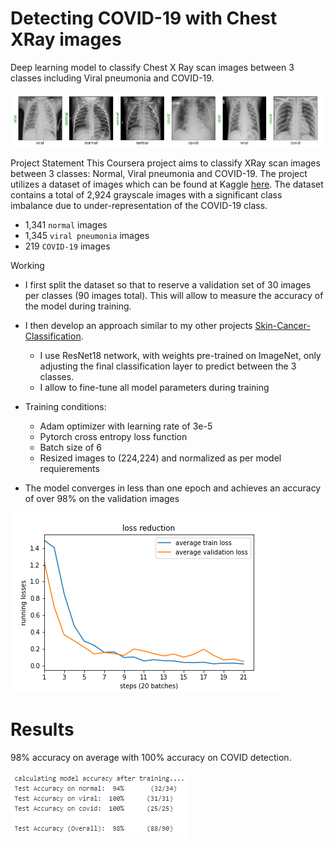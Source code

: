 # Detecting COVID-19 with Chest XRay images
Deep learning model to classify Chest X Ray scan images between 3 classes including Viral pneumonia and COVID-19.

![](assets/xrays.png)

 Project Statement 
This Coursera project aims to classify XRay scan images between 3 classes: Normal, Viral pneumonia and COVID-19.
The project utilizes a dataset of images which can be found at Kaggle [here](https://www.kaggle.com/tawsifurrahman/covid19-radiography-database).
The dataset contains a total of 2,924 grayscale images with a significant class imbalance due to under-representation of the COVID-19 class.
- 1,341 `normal` images
- 1,345 `viral pneumonia` images
- 219 `COVID-19` images

Working
- I first split the dataset so that to reserve a validation set of 30 images per classes (90 images total). This will allow to measure the accuracy of the model during training.

- I then develop an approach similar to my other projects [Skin-Cancer-Classification](https://github.com/LaurentVeyssier/Skin-Cancer-Classifier-Dermatologist-AI).
  - I use ResNet18 network, with weights pre-trained on ImageNet, only adjusting the final classification layer to predict between the 3 classes.
  - I allow to fine-tune all model parameters during training

- Training conditions:
  - Adam optimizer with learning rate of 3e-5
  - Pytorch cross entropy loss function
  - Batch size of 6
  - Resized images to (224,224) and normalized as per model requierements

- The model converges in less than one epoch and achieves an accuracy of over 98% on the validation images

![](assets/loss_profile.png)


# Results

98% accuracy on average with 100% accuracy on COVID detection.

![](assets/accuracy.png) 
